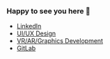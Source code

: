 ### Happy to see you here 👋
* [LinkedIn](https://www.linkedin.com/in/daniel-elias-becerra-5b9579156/)
* [UI/UX Design](https://www.behance.net/danelias)
* [VR/AR/Graphics Development](https://www.youtube.com/watch?v=czRdti4ihmw&ab_channel=DanielEliasBecerra)
* [GitLab](https://gitlab.com/DanElias)
<!--
**DanElias/DanElias** is a ✨ _special_ ✨ repository because its `README.md` (this file) appears on your GitHub profile.

Here are some ideas to get you started:

- 🔭 I’m currently working on ...
- 🌱 I’m currently learning ...
- 👯 I’m looking to collaborate on ...
- 🤔 I’m looking for help with ...
- 💬 Ask me about ...
- 📫 How to reach me: ...
- 😄 Pronouns: ...
- ⚡ Fun fact: ...
-->
